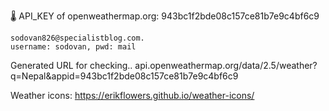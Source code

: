 🌡️ API_KEY of openweathermap.org:
    943bc1f2bde08c157ce81b7e9c4bf6c9

    sodovan826@specialistblog.com.
    username: sodovan, pwd: mail

Generated URL for checking..
    api.openweathermap.org/data/2.5/weather?q=Nepal&appid=943bc1f2bde08c157ce81b7e9c4bf6c9


Weather icons: https://erikflowers.github.io/weather-icons/